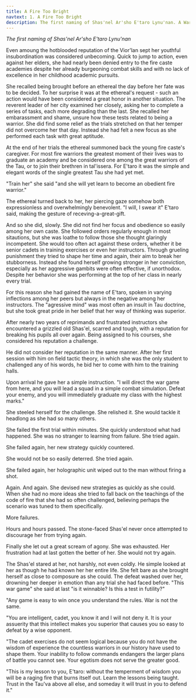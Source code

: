 ```yaml
---
title: A Fire Too Bright
navtext: 1. A Fire Too Bright
description: The first naming of Shas'nel Ar'sho E'taro Lynu'nan. A Warhammer 40,000 Tau Empire story.
---
```


*The first naming of Shas'nel Ar'sho E'taro Lynu'nan*

Even amoung the hotblooded reputation of the Vior'lan sept her youthful insubordination was considered unbecoming. Quick to jump to action, even against her elders, she had nearly been denied entry to the fire caste academies despite her already burgeoning combat skills and with no lack of excellence in her childhood academic pursuits.

She recalled being brought before an ethereal the day before her fate was to be decided. To her surprise it was at the ethereal's request - such an action would have been considered a great honor in another situation. The reverent leader of her city examined her closely, asking her to complete a series of tasks, each more degrading than the last. She recalled her embarassment and shame, unsure how these tests related to being a warrior. She did find some relief as the trials stretched on that her temper did not overcome her that day. Instead she had felt a new focus as she performed each task with great aptitude.

At the end of her trials the ethereal summoned back the young fire caste's caregiver. For most fire warriors the greatest moment of their lives was to graduate an academy and be considered one among the great warriors of the Tau, or to join their brethren in tal'issera. For E'taro it was the simple and elegant words of the single greatest Tau she had yet met.

"Train her" she said "and she will yet learn to become an obedient fire warrior."

The ethereal turned back to her, her piercing gaze somehow both expressionless and overwhelmingly benevolent. "I will, I swear it" E'taro said, making the gesture of receving-a-great-gift.

And so she did, slowly. She did not find her focus and obedience so easily among her own caste. She followed orders regularly enough in most sitautions, but she was loathe to follow those she thought glaringly incompetent. She would too often act against these orders, whether it be senior cadets in training exercises or even her instructors. Through grueling punishment they tried to shape her time and again, their aim to break her stubborness. Instead she found herself growing stronger in her conviction, especially as her aggressive gambits were often effective, if unorthodox. Despite her behavior she was performing at the top of her class in nearly every trial.

For this reason she had gained the name of E'taro, spoken in varying inflections among her peers but always in the negative among her instructors. The "agressive mind" was most often an insult in Tau doctrine, but she took great pride in her belief that her way of thinking was superior.

After nearly two years of reprimands and frustrated instructors she encountered a grizzled old Shas'el, scarred and tough, with a reputation for breaking his pupils all over again. Being assigned to his courses, she considered his reputation a challenge.

He did not consider her reputation in the same manner. After her first session with him on field tactic theory, in which she was the only student to challenged any of his words, he bid her to come with him to the training halls.

Upon arrival he gave her a simple instruction. "I will direct the war game from here, and you will lead a squad in a simple combat simulation. Defeat your enemy, and you will immediately graduate my class with the highest marks."

She steeled herself for the challenge. She relished it. She would tackle it headlong as she had so many others.

She failed the first trial within minutes. She quickly understood what had happened. She was no stranger to learning from failure. She tried again.

She failed again, her new strategy quickly countered.

She would not be so easily deterred. She tried again.

She failed again, her holographic unit wiped out to the man without firing a shot.

Again. And again. She devised new strategies as quickly as she could. When she had no more ideas she tried to fall back on the teachings of the code of fire that she had so often challenged, believing perhaps the scenario was tuned to them specifically.

More failures.

Hours and hours passed. The stone-faced Shas'el never once attempted to discourage her from trying again.

Finally she let out a great scream of agony. She was exhausted. Her frustration had at last gotten the better of her. She would not try again.

The Shas'el stared at her, not harshly, not even coldly. He simple looked at her as though he had known her her entire life. She felt bare as she brought herself as close to composure as she could. The defeat washed over her, drowning her deeper in emotion than any trial she had faced before. "This war game" she said at last "is it winnable? Is this a test in futility?"

"Any game is easy to win once you understand the rules. War is not the same.

"You are intelligent, cadet, you know it and I will not deny it. It is your assuerity that this intellect makes you superior that causes you so easy to defeat by a wise opponent.

"The cadet exercises do not seem logical because you do not have the wisdom of experience the countless warriors in our history have used to shape them. Your inability to follow commands endangers the larger plans of battle you cannot see. Your egotism does not serve the greater good.

"This is my lesson to you, E'taro: without the temperment of wisdom you will be a raging fire that burns itself out. Learn the lessons being taught. Trust in the Tau'va above all else, and someday it will trust in you to defend it."
